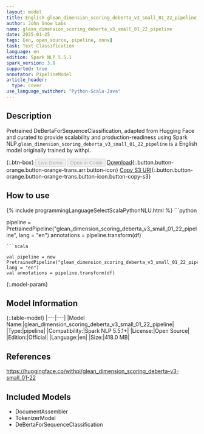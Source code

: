 ```yaml
---
layout: model
title: English glean_dimension_scoring_deberta_v3_small_01_22_pipeline pipeline DeBertaForSequenceClassification from withpi
author: John Snow Labs
name: glean_dimension_scoring_deberta_v3_small_01_22_pipeline
date: 2025-01-25
tags: [en, open_source, pipeline, onnx]
task: Text Classification
language: en
edition: Spark NLP 5.5.1
spark_version: 3.0
supported: true
annotator: PipelineModel
article_header:
  type: cover
use_language_switcher: "Python-Scala-Java"
---
```


## Description

Pretrained DeBertaForSequenceClassification, adapted from Hugging Face and curated to provide scalability and production-readiness using Spark NLP.`glean_dimension_scoring_deberta_v3_small_01_22_pipeline` is a English model originally trained by withpi.

{:.btn-box}
<button class="button button-orange" disabled>Live Demo</button>
<button class="button button-orange" disabled>Open in Colab</button>
[Download](https://s3.amazonaws.com/auxdata.johnsnowlabs.com/public/models/glean_dimension_scoring_deberta_v3_small_01_22_pipeline_en_5.5.1_3.0_1737819993267.zip){:.button.button-orange.button-orange-trans.arr.button-icon}
[Copy S3 URI](s3://auxdata.johnsnowlabs.com/public/models/glean_dimension_scoring_deberta_v3_small_01_22_pipeline_en_5.5.1_3.0_1737819993267.zip){:.button.button-orange.button-orange-trans.button-icon.button-copy-s3}

## How to use



<div class="tabs-box" markdown="1">
{% include programmingLanguageSelectScalaPythonNLU.html %}
```python

pipeline = PretrainedPipeline("glean_dimension_scoring_deberta_v3_small_01_22_pipeline", lang = "en")
annotations =  pipeline.transform(df)   

```
```scala

val pipeline = new PretrainedPipeline("glean_dimension_scoring_deberta_v3_small_01_22_pipeline", lang = "en")
val annotations = pipeline.transform(df)

```
</div>

{:.model-param}
## Model Information

{:.table-model}
|---|---|
|Model Name:|glean_dimension_scoring_deberta_v3_small_01_22_pipeline|
|Type:|pipeline|
|Compatibility:|Spark NLP 5.5.1+|
|License:|Open Source|
|Edition:|Official|
|Language:|en|
|Size:|418.0 MB|

## References

https://huggingface.co/withpi/glean_dimension_scoring_deberta-v3-small_01-22

## Included Models

- DocumentAssembler
- TokenizerModel
- DeBertaForSequenceClassification
